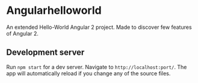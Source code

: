 # Angularhelloworld

An extended Hello-World Angular 2 project. Made to discover few features of Angular 2.

## Development server
Run `npm start` for a dev server. Navigate to `http://localhost:port/`. The app will automatically reload if you change any of the source files.

